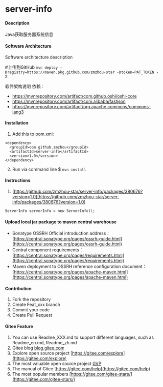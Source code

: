 # server-info

#### Description
Java获取服务器系统信息

#### Software Architecture
Software architecture description

#上传到GitHub
`mvn deploy -Dregistry=https://maven.pkg.github.com/zmzhou-star -Dtoken=PAT_TOKEN -X`

软件架构说明
依赖：
* https://mvnrepository.com/artifact/com.github.oshi/oshi-core
* https://mvnrepository.com/artifact/com.alibaba/fastjson
* https://mvnrepository.com/artifact/org.apache.commons/commons-lang3

#### Installation

1. Add this to pom.xml:
```
<dependency>
  <groupId>com.github.zmzhou</groupId>
  <artifactId>server-info</artifactId>
  <version>1.0</version>
</dependency>
```

2. Run via command line
$ `mvn install`

#### Instructions

1.  [https://github.com/zmzhou-star/server-info/packages/380676?version=1.0](https://github.com/zmzhou-star/server-info/packages/380676?version=1.0)

```
ServerInfo serverInfo = new ServerInfo();
```

#### Upload local jar package to maven central warehouse
* Sonatype OSSRH Official introduction address：[https://central.sonatype.org/pages/ossrh-guide.html](https://central.sonatype.org/pages/ossrh-guide.html)
* Central component requirements：[https://central.sonatype.org/pages/requirements.html](https://central.sonatype.org/pages/requirements.html)
* Maven deployment to OSSRH reference configuration document： [https://central.sonatype.org/pages/apache-maven.html](https://central.sonatype.org/pages/apache-maven.html)

#### Contribution

1.  Fork the repository
2.  Create Feat_xxx branch
3.  Commit your code
4.  Create Pull Request


#### Gitee Feature

1.  You can use Readme\_XXX.md to support different languages, such as Readme\_en.md, Readme\_zh.md
2.  Gitee blog [blog.gitee.com](https://blog.gitee.com)
3.  Explore open source project [https://gitee.com/explore](https://gitee.com/explore)
4.  The most valuable open source project [GVP](https://gitee.com/gvp)
5.  The manual of Gitee [https://gitee.com/help](https://gitee.com/help)
6.  The most popular members  [https://gitee.com/gitee-stars/](https://gitee.com/gitee-stars/)
